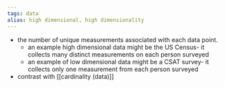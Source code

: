 ```yaml
---
tags: data
alias: high dimensional, high dimensionality
---
```


- the number of unique measurements associated with each data point.
	- an example high dimensional data might be the US Census- it collects many distinct measurements on each person surveyed
	- an example of low dimensional data might be a CSAT survey- it collects only one measurement from each person surveyed
- contrast with [[cardinality (data)]]
